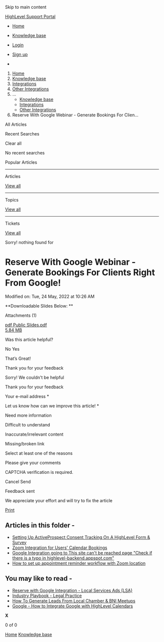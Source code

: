 Skip to main content

[ HighLevel Support Portal ](https://help.gohighlevel.com)

  * [ Home ](/support/home)
  * [ Knowledge base ](/support/solutions)

  * [Login](/support/login)
  * [Sign up](/support/signup)
  * 

  1. [Home](/support/home)
  2. [Knowledge base](/support/solutions)
  3. [Integrations](/support/solutions/48000449584)
  4. [Other Integrations](/support/solutions/folders/48000677303)
  5. ... 
     * [Knowledge base](/support/solutions)
     * [Integrations](/support/solutions/48000449584)
     * [Other Integrations](/support/solutions/folders/48000677303)
  6. Reserve With Google Webinar - Generate Bookings For Clien...

All  Articles 

Recent Searches

Clear all

No recent searches

Popular Articles

* * *

Articles

[View all](/support/search/solutions)

* * *

Topics

[View all](/support/search/topics)

* * *

Tickets

[View all](/support/search/tickets)

Sorry! nothing found for   

# Reserve With Google Webinar - Generate Bookings For Clients Right From Google!

Modified on: Tue, 24 May, 2022 at 10:26 AM

**Downloadable Slides Below:  **

Attachments (1)

[ pdf Public Slides.pdf  
5.84 MB ](/helpdesk/attachments/48228035527)

Was this article helpful?

No  Yes 

That’s Great!

Thank you for your feedback

Sorry! We couldn't be helpful

Thank you for your feedback

Your e-mail address *

Let us know how can we improve this article! *

Need more information 

Difficult to understand 

Inaccurate/irrelevant content 

Missing/broken link 

Select at least one of the reasons 

Please give your comments 

CAPTCHA verification is required. 

Cancel  Send 

Feedback sent

We appreciate your effort and will try to fix the article

[Print](javascript:print\(\))

## Articles in this folder -

  * [Setting Up ActiveProspect Consent Tracking On A HighLevel Form & Survey](/support/solutions/articles/48001175529-setting-up-activeprospect-consent-tracking-on-a-highlevel-form-survey)
  * [Zoom Integration for Users' Calendar Bookings](/support/solutions/articles/48001179593-zoom-integration-for-users-calendar-bookings)
  * [Google Integration going to This site can't be reached page "Check if there is a typo in highlevel-backend.appspot.com"](/support/solutions/articles/48001181602-google-integration-going-to-this-site-can-t-be-reached-page-check-if-there-is-a-typo-in-highlevel-ba)
  * [How to set up appointment reminder workflow with Zoom location](/support/solutions/articles/48001207666-how-to-set-up-appointment-reminder-workflow-with-zoom-location)

## You may like to read -

  * [Reserve with Google Integration - Local Services Ads (LSA)](/support/solutions/articles/48001217374-reserve-with-google-integration-local-services-ads-lsa-)
  * [Industry Playbook - Legal Practice](/support/solutions/articles/155000000963-industry-playbook-legal-practice)
  * [How To Generate Leads From Local Chamber & BNI Meetups](/support/solutions/articles/155000001054-how-to-generate-leads-from-local-chamber-bni-meetups)
  * [Google - How to Integrate Google with HighLevel Calendars](/support/solutions/articles/155000002369-google-how-to-integrate-google-with-highlevel-calendars)

**X**

0 of 0 []()

[Home](/support/home) [Knowledge base](/support/solutions)
